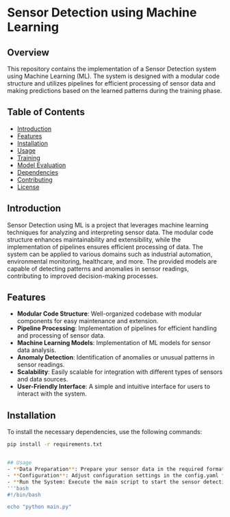 # Sensor Detection using Machine Learning

## Overview

This repository contains the implementation of a Sensor Detection system using Machine Learning (ML). The system is designed with a modular code structure and utilizes pipelines for efficient processing of sensor data and making predictions based on the learned patterns during the training phase.

## Table of Contents

- [Introduction](#introduction)
- [Features](#features)
- [Installation](#installation)
- [Usage](#usage)
- [Training](#training)
- [Model Evaluation](#model-evaluation)
- [Dependencies](#dependencies)
- [Contributing](#contributing)
- [License](#license)

## Introduction

Sensor Detection using ML is a project that leverages machine learning techniques for analyzing and interpreting sensor data. The modular code structure enhances maintainability and extensibility, while the implementation of pipelines ensures efficient processing of data. The system can be applied to various domains such as industrial automation, environmental monitoring, healthcare, and more. The provided models are capable of detecting patterns and anomalies in sensor readings, contributing to improved decision-making processes.

## Features

- **Modular Code Structure**: Well-organized codebase with modular components for easy maintenance and extension.
- **Pipeline Processing**: Implementation of pipelines for efficient handling and processing of sensor data.
- **Machine Learning Models**: Implementation of ML models for sensor data analysis.
- **Anomaly Detection**: Identification of anomalies or unusual patterns in sensor readings.
- **Scalability**: Easily scalable for integration with different types of sensors and data sources.
- **User-Friendly Interface**: A simple and intuitive interface for users to interact with the system.

## Installation

To install the necessary dependencies, use the following commands:

```bash
pip install -r requirements.txt


## Usage
- **Data Preparation**: Prepare your sensor data in the required format. Refer to the documentation for guidelines on data formatting.
- **Configuration**: Adjust configuration settings in the config.yaml file to match your specific use case and data characteristics.
- **Run the System: Execute the main script to start the sensor detection system.
'''bash
#!/bin/bash

echo "python main.py"
